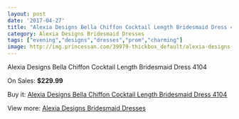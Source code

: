 ```yaml
---
layout: post
date: '2017-04-27'
title: "Alexia Designs Bella Chiffon Cocktail Length Bridesmaid Dress 4104"
category: Alexia Designs Bridesmaid Dresses
tags: ["evening","designs","dresses","prom","charming"]
image: http://img.princessan.com/39979-thickbox_default/alexia-designs-bella-chiffon-cocktail-length-bridesmaid-dress-4104.jpg
---
```

Alexia Designs Bella Chiffon Cocktail Length Bridesmaid Dress 4104

On Sales: **$229.99**
<a href="https://www.princessan.com/en/18678-alexia-designs-bella-chiffon-cocktail-length-bridesmaid-dress-4104.html"><amp-img layout="responsive" width="600" height="600" src="//img.princessan.com/39979-thickbox_default/alexia-designs-bella-chiffon-cocktail-length-bridesmaid-dress-4104.jpg" alt="Alexia Designs Bella Chiffon Cocktail Length Bridesmaid Dress 4104 0" /></a>

Buy it: [Alexia Designs Bella Chiffon Cocktail Length Bridesmaid Dress 4104](https://www.princessan.com/en/18678-alexia-designs-bella-chiffon-cocktail-length-bridesmaid-dress-4104.html "Alexia Designs Bella Chiffon Cocktail Length Bridesmaid Dress 4104")

View more: [Alexia Designs Bridesmaid Dresses](https://www.princessan.com/en/172- "Alexia Designs Bridesmaid Dresses")